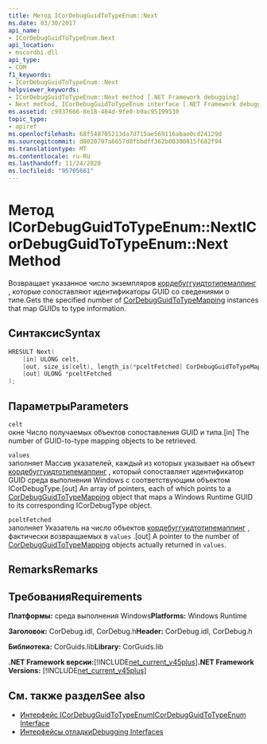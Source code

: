 ```yaml
---
title: Метод ICorDebugGuidToTypeEnum::Next
ms.date: 03/30/2017
api_name:
- ICorDebugGuidToTypeEnum.Next
api_location:
- mscordbi.dll
api_type:
- COM
f1_keywords:
- ICorDebugGuidToTypeEnum::Next
helpviewer_keywords:
- ICorDebugGuidToTypeEnum::Next method [.NET Framework debugging]
- Next method, ICorDebugGuidToTypeEnum interface [.NET Framework debugging]
ms.assetid: c9937666-8e18-484d-9fe0-b9ac95199530
topic_type:
- apiref
ms.openlocfilehash: 68f548705213da7d715ae569116abae0cd24129d
ms.sourcegitcommit: d8020797a6657d0fbbdff362b80300815f682f94
ms.translationtype: MT
ms.contentlocale: ru-RU
ms.lasthandoff: 11/24/2020
ms.locfileid: "95705661"
---
```

# <a name="icordebugguidtotypeenumnext-method"></a><span data-ttu-id="032b3-102">Метод ICorDebugGuidToTypeEnum::Next</span><span class="sxs-lookup"><span data-stu-id="032b3-102">ICorDebugGuidToTypeEnum::Next Method</span></span>

<span data-ttu-id="032b3-103">Возвращает указанное число экземпляров [кордебуггуидтотипемаппинг](cordebugguidtotypemapping-structure.md) , которые сопоставляют идентификаторы GUID со сведениями о типе.</span><span class="sxs-lookup"><span data-stu-id="032b3-103">Gets the specified number of [CorDebugGuidToTypeMapping](cordebugguidtotypemapping-structure.md) instances that map GUIDs to type information.</span></span>  
  
## <a name="syntax"></a><span data-ttu-id="032b3-104">Синтаксис</span><span class="sxs-lookup"><span data-stu-id="032b3-104">Syntax</span></span>  
  
```cpp  
HRESULT Next(  
    [in] ULONG celt,  
    [out, size_is(celt), length_is(*pceltFetched] CorDebugGuidToTypeMapping values[  ],  
    [out] ULONG *pceltFetched  
);  
```  
  
## <a name="parameters"></a><span data-ttu-id="032b3-105">Параметры</span><span class="sxs-lookup"><span data-stu-id="032b3-105">Parameters</span></span>  

 `celt`  
 <span data-ttu-id="032b3-106">окне Число получаемых объектов сопоставления GUID и типа.</span><span class="sxs-lookup"><span data-stu-id="032b3-106">[in] The number of GUID-to-type mapping objects to be retrieved.</span></span>  
  
 `values`  
 <span data-ttu-id="032b3-107">заполняет Массив указателей, каждый из которых указывает на объект [кордебуггуидтотипемаппинг](cordebugguidtotypemapping-structure.md) , который сопоставляет идентификатор GUID среда выполнения Windows с соответствующим объектом ICorDebugType.</span><span class="sxs-lookup"><span data-stu-id="032b3-107">[out] An array of pointers, each of which points to a [CorDebugGuidToTypeMapping](cordebugguidtotypemapping-structure.md) object that maps a Windows Runtime GUID to its corresponding ICorDebugType object.</span></span>  
  
 `pceltFetched`  
 <span data-ttu-id="032b3-108">заполняет Указатель на число объектов [кордебуггуидтотипемаппинг](cordebugguidtotypemapping-structure.md) , фактически возвращаемых в `values` .</span><span class="sxs-lookup"><span data-stu-id="032b3-108">[out] A pointer to the number of [CorDebugGuidToTypeMapping](cordebugguidtotypemapping-structure.md) objects actually returned in `values`.</span></span>  
  
## <a name="remarks"></a><span data-ttu-id="032b3-109">Remarks</span><span class="sxs-lookup"><span data-stu-id="032b3-109">Remarks</span></span>  
  
## <a name="requirements"></a><span data-ttu-id="032b3-110">Требования</span><span class="sxs-lookup"><span data-stu-id="032b3-110">Requirements</span></span>  

 <span data-ttu-id="032b3-111">**Платформы:** среда выполнения Windows</span><span class="sxs-lookup"><span data-stu-id="032b3-111">**Platforms:** Windows Runtime</span></span>  
  
 <span data-ttu-id="032b3-112">**Заголовок:** CorDebug.idl, CorDebug.h</span><span class="sxs-lookup"><span data-stu-id="032b3-112">**Header:** CorDebug.idl, CorDebug.h</span></span>  
  
 <span data-ttu-id="032b3-113">**Библиотека:** CorGuids.lib</span><span class="sxs-lookup"><span data-stu-id="032b3-113">**Library:** CorGuids.lib</span></span>  
  
 <span data-ttu-id="032b3-114">**.NET Framework версии:**[!INCLUDE[net_current_v45plus](../../../../includes/net-current-v45plus-md.md)]</span><span class="sxs-lookup"><span data-stu-id="032b3-114">**.NET Framework Versions:** [!INCLUDE[net_current_v45plus](../../../../includes/net-current-v45plus-md.md)]</span></span>  
  
## <a name="see-also"></a><span data-ttu-id="032b3-115">См. также раздел</span><span class="sxs-lookup"><span data-stu-id="032b3-115">See also</span></span>

- [<span data-ttu-id="032b3-116">Интерфейс ICorDebugGuidToTypeEnum</span><span class="sxs-lookup"><span data-stu-id="032b3-116">ICorDebugGuidToTypeEnum Interface</span></span>](icordebugguidtotypeenum-interface.md)
- [<span data-ttu-id="032b3-117">Интерфейсы отладки</span><span class="sxs-lookup"><span data-stu-id="032b3-117">Debugging Interfaces</span></span>](debugging-interfaces.md)
